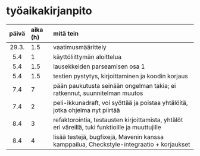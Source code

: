 # työaikakirjanpito

| päivä | aika (h) | mitä tein  |
| :----:|:-----| :-----|
| 29.3. | 1.5  | vaatimusmäärittely |
| 5.4   | 1    | käyttöliittymän aloittelua |
| 5.4   | 1.5    | lausekkeiden parseamisen osa 1 |
| 5.4   | 1.5  | testien pystytys, kirjoittaminen ja koodin korjaus |
| 7.4   | 7    | pään paukutusta seinään ongelman takia; ei ratkennut, suunnitelman muutos |
| 7.4   | 2    | peli-ikkunadraft, voi syöttää ja poistaa yhtälöitä, jotka ohjelma nyt piirtää |
| 8.4   | 3    | refaktorointia, testausten kirjoittamista, yhtälöt eri väreillä, tuki funktioille ja muuttujille |
| 8.4   | 4    | lisää testejä, bugfixejä, Mavenin kanssa kamppailua, Checkstyle-integraatio + korjaukset |
